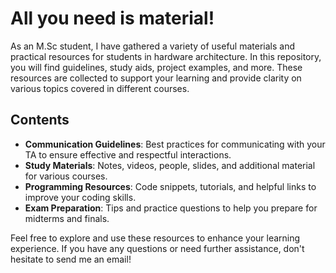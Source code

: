 # All you need is material!

As an M.Sc student, I have gathered a variety of useful materials and practical resources for students in hardware architecture. In this repository, you will find guidelines, study aids, project examples, and more. These resources are collected to support your learning and provide clarity on various topics covered in different courses.

## Contents

- **Communication Guidelines**: Best practices for communicating with your TA to ensure effective and respectful interactions.
- **Study Materials**: Notes, videos, people, slides, and additional material for various courses.
- **Programming Resources**: Code snippets, tutorials, and helpful links to improve your coding skills.
- **Exam Preparation**: Tips and practice questions to help you prepare for midterms and finals.

Feel free to explore and use these resources to enhance your learning experience. If you have any questions or need further assistance, don't hesitate to send me an email!
